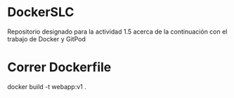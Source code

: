 # DockerSLC
Repositorio designado para la actividad 1.5 acerca de la continuación con el trabajo de Docker y GitPod

# Correr Dockerfile
docker build -t webapp:v1 . 
